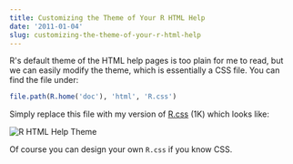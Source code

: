 ```yaml
---
title: Customizing the Theme of Your R HTML Help
date: '2011-01-04'
slug: customizing-the-theme-of-your-r-html-help
---
```


R's default theme of the HTML help pages is too plain for me to read, but we can easily modify the theme, which is essentially a CSS file. You can find the file under:

```r 
file.path(R.home('doc'), 'html', 'R.css')
```

Simply replace this file with my version of [R.css](https://github.com/yihui/configuration/raw/master/R.css) (1K) which looks like:

![R HTML Help Theme](https://db.yihui.org/imgur/9DReh.png)

Of course you can design your own `R.css` if you know CSS.

